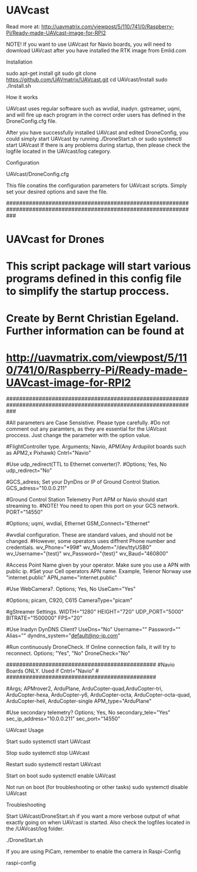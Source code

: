 # UAVcast
Read more at:
http://uavmatrix.com/viewpost/5/110/741/0/Raspberry-Pi/Ready-made-UAVcast-image-for-RPI2

NOTE!  If you want to use UAVcast for Navio boards, you will need to download UAVcast after you have installed the RTK image from Emlid.com
 

Installation
 
sudo apt-get install git
sudo git clone https://github.com/UAVmatrix/UAVcast.git
cd UAVcast/Install
sudo ./Install.sh
 
How it works
 
UAVcast uses regular software such as wvdial, inadyn. gstreamer, uqmi, and will fire up each program in the correct order users has defined in the DroneConfig.cfg file. 
 
After you have successfully installed UAVcast and edited DroneConfig, you could simply start UAVcast by running ./DroneStart.sh or sudo systemctl start UAVcast
If there is any problems during startup, then please check the logfile located in the UAVcast/log category.
 
 
 
Configuration
 
UAVcast/DroneConfig.cfg
 
 
This file conatins the configuration parameters for UAVcast scripts. Simply set your desired options and save the file.
 
###################################################################################################################
#                                                 UAVcast for Drones                                              #
#  This script package will start various programs defined in this config file to simplify the startup proccess.  #
#  Create by Bernt Christian Egeland. Further information can be found at                                         #             
#  http://uavmatrix.com/viewpost/5/110/741/0/Raspberry-Pi/Ready-made-UAVcast-image-for-RPI2                       #
###################################################################################################################
 
#All parameters are Case Sensistive. Please type carefully.
#Do not comment out any paramters, as they are essential for the UAVcast proccess. Just change the parameter with the option value.
 
#FlightController type. Arguments; Navio, APM(Any Ardupilot boards such as APM2,x  Pixhawk)
Cntrl="Navio"
 
#Use udp_redirect(TTL to Ethernet converter)?. #Options; Yes, No
udp_redirect="No"
 
#GCS_adress; Set your DynDns or IP of Ground Control Station.
GCS_adress="10.0.0.211"
 
#Ground Control Station Telemetry Port APM or Navio should start streaming to.
#NOTE! You need to open this port on your GCS network.
PORT="14550"
 
#Options; uqmi, wvdial, Ethernet
GSM_Connect="Ethernet"
 
#wvdial configuration. These are standard values, and should not be changed.
#However, some operators uses diffrent Phone number and credentials. 
wv_Phone="*99#"
wv_Modem="/dev/ttyUSB0"
wv_Username="{test}"
wv_Password="{test}"
wv_Baud="460800"
 
#Access Point Name given by your operator. Make sure you use a APN with public ip.
#Set your Cell operators APN name. Example, Telenor Norway use "internet.public"
APN_name="internet.public"
 
#Use WebCamera?. Options; Yes, No
UseCam="Yes"
 
#Options; picam, C920, C615
CameraType="picam"
 
#gStreamer Settings.
WIDTH="1280"
HEIGHT="720"
UDP_PORT="5000"
BITRATE="1500000"
FPS="20"
 
#Use Inadyn DynDNS Client?
UseDns="No"
Username=""
Password=""
Alias=""
dyndns_system="default@no-ip.com"
 
#Run continuously DroneCheck. If Online connection fails, it will try to reconnect. Options; "Yes", "No"
DroneCheck="No"
 
##############################################
#Navio Boards ONLY. Used if Cntrl="Navio"    #
##############################################
 
#Args; APMrover2, ArduPlane, ArduCopter-quad,ArduCopter-tri, ArduCopter-hexa, ArduCopter-y6, ArduCopter-octa, ArduCopter-octa-quad, ArduCopter-heli, ArduCopter-single
APM_type="ArduPlane"
 
#Use secondary telemetry?  Options; Yes, No 
secondary_tele="Yes"
sec_ip_address="10.0.0.211"
sec_port="14550"
 

UAVcast Usage

Start
sudo systemctl start UAVcast

Stop
sudo systemctl stop UAVcast

Restart
sudo systemctl restart UAVcast

Start on boot 
sudo systemctl enable UAVcast

Not run on boot (for troubleshooting or other tasks)
sudo systemctl disable UAVcast

 

Troubleshooting

Start UAVcast/DroneStart.sh if you want a more verbose output of what exactly going on when UAVcast is started.
Also check the logfiles located in the /UAVcast/log folder.

./DroneStart.sh
 

If you are using PiCam, remember to enable the camera in Raspi-Config

raspi-config
 

